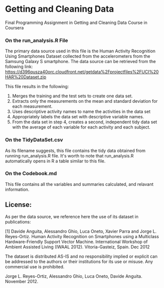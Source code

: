 # Getting and Cleaning Data
Final Programming Assignment in Getting and Cleaning Data Course in Coursera


### On the run_analysis.R File
The primary data source used in this file is the Human Activity Recognition Using Smartphones Dataset collected from the accelerometers from the Samsung Galaxy S smartphone. The data source can be retrieved from the following link: https://d396qusza40orc.cloudfront.net/getdata%2Fprojectfiles%2FUCI%20HAR%20Dataset.zip

This file results in the following:

1. Merges the training and the test sets to create one data set.
2. Extracts only the measurements on the mean and standard deviation for each measurement.
3. Uses descriptive activity names to name the activities in the data set
4. Appropriately labels the data set with descriptive variable names.
5. From the data set in step 4, creates a second, independent tidy data set with the average of each variable for each activity and each subject.


### On the TidyDataSet.csv
As its filename suggests, this file contains the tidy data obtained from running run_analysis.R file. It's worth to note that run_analysis.R automatically opens in R a table similar to this file.

### On the Codebook.md
This file contains all the variables and summaries calculated, and relavant information.


## License:

As per the data source, we reference here the use of its dataset in publications:

[1] Davide Anguita, Alessandro Ghio, Luca Oneto, Xavier Parra and Jorge L. Reyes-Ortiz. Human Activity Recognition on Smartphones using a Multiclass Hardware-Friendly Support Vector Machine. International Workshop of Ambient Assisted Living (IWAAL 2012). Vitoria-Gasteiz, Spain. Dec 2012

The dataset is distributed AS-IS and no responsibility implied or explicit can be addressed to the authors or their institutions for its use or misuse. Any commercial use is prohibited.

Jorge L. Reyes-Ortiz, Alessandro Ghio, Luca Oneto, Davide Anguita. November 2012.
